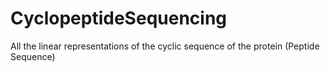 # CyclopeptideSequencing
All the linear representations of the cyclic sequence of the protein (Peptide Sequence)
